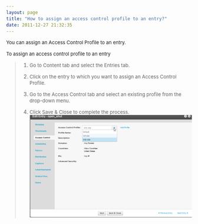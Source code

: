 ```yaml
---
layout: page
title: "How to assign an access control profile to an entry?"
date: 2011-12-27 21:32:35
---
```


<span style="font-size: small;">You can assign an Access Control Profile to an entry.</span>

<p class="mce-procedure">
  <span style="font-size: small;">To assign an access control profile to an entry</span>
</p>

> 1.  <span style="font-size: small;">Go to Content tab and select the Entries tab.</span>
> 
> 2.  <span style="font-size: small;">Click on the entry to which you want to assign an Access Control Profile. </span>
> 
> 3.  <span style="font-size: small;">Go to the Access Control tab and select an existing profile from the drop-down menu.</span>
> 
> 4.  <span style="font-size: small;">Click Save & Close to complete the process.<br /></span><span style="font-size: small;"><img src="../../assets/763">